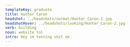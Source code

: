 ```yaml
---
templateKey: graduate
title: Hunter Caron
headshot: ../headshots/normal/Hunter_Caron-1.jpg
headshotHover: ../headshots/looking/Hunter_Caron-2.jpg
verb: building
noun: website lol
intro: Hey im testing shit ok
---
```


